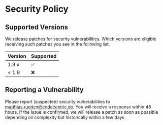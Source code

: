# Security Policy

## Supported Versions

We release patches for security vulnerabilities. Which versions are eligible receiving such patches you see in the following list.

| Version | Supported          |
| ------- | ------------------ |
| 1.9.x   | :white_check_mark: |
| < 1.9   | :x:                |

## Reporting a Vulnerability

Please report (suspected) security vulnerabilities to matthias.ruetten@codecentric.de. You will receive a response within 48 hours.
If the issue is confirmed, we will release a patch as soon as possible depending on complexity but historically within a few days.
